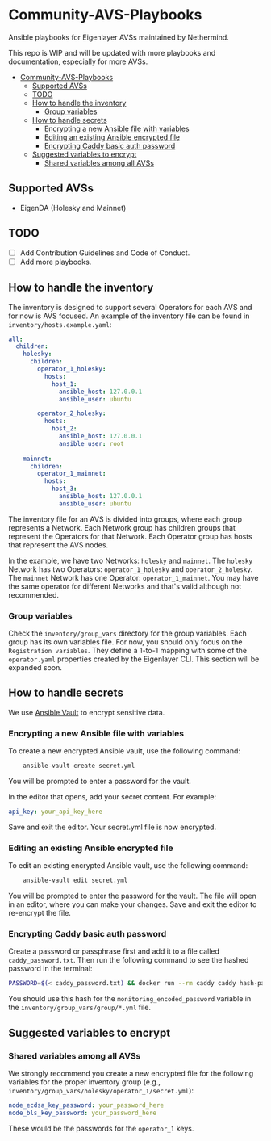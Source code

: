 # Community-AVS-Playbooks

Ansible playbooks for Eigenlayer AVSs maintained by Nethermind.

This repo is WIP and will be updated with more playbooks and documentation, especially for more AVSs.

- [Community-AVS-Playbooks](#community-avs-playbooks)
  - [Supported AVSs](#supported-avss)
  - [TODO](#todo)
  - [How to handle the inventory](#how-to-handle-the-inventory)
    - [Group variables](#group-variables)
  - [How to handle secrets](#how-to-handle-secrets)
    - [Encrypting a new Ansible file with variables](#encrypting-a-new-ansible-file-with-variables)
    - [Editing an existing Ansible encrypted file](#editing-an-existing-ansible-encrypted-file)
    - [Encrypting Caddy basic auth password](#encrypting-caddy-basic-auth-password)
  - [Suggested variables to encrypt](#suggested-variables-to-encrypt)
    - [Shared variables among all AVSs](#shared-variables-among-all-avss)

## Supported AVSs

- EigenDA (Holesky and Mainnet)

## TODO

- [ ] Add Contribution Guidelines and Code of Conduct.
- [ ] Add more playbooks.

## How to handle the inventory

The inventory is designed to support several Operators for each AVS and for now is AVS focused. An example of the inventory file can be found in `inventory/hosts.example.yaml`:

```yaml
all:
  children:
    holesky:
      children:
        operator_1_holesky:
          hosts:
            host_1:
              ansible_host: 127.0.0.1
              ansible_user: ubuntu

        operator_2_holesky:
          hosts:
            host_2:
              ansible_host: 127.0.0.1
              ansible_user: root
    
    mainnet:
      children:
        operator_1_mainnet:
          hosts:
            host_3:
              ansible_host: 127.0.0.1
              ansible_user: ubuntu
```

The inventory file for an AVS is divided into groups, where each group represents a Network. Each Network group has children groups that represent the Operators for that Network. Each Operator group has hosts that represent the AVS nodes.

In the example, we have two Networks: `holesky` and `mainnet`. The `holesky` Network has two Operators: `operator_1_holesky` and `operator_2_holesky`. The `mainnet` Network has one Operator: `operator_1_mainnet`. You may have the same operator for different Networks and that's valid although not recommended.

### Group variables

Check the `inventory/group_vars` directory for the group variables. Each group has its own variables file. For now, you should only focus on the `Registration variables`. They define a 1-to-1 mapping with some of the `operator.yaml` properties created by the Eigenlayer CLI. This section will be expanded soon.

## How to handle secrets

We use [Ansible Vault](https://docs.ansible.com/ansible/latest/user_guide/vault.html) to encrypt sensitive data.

### Encrypting a new Ansible file with variables

To create a new encrypted Ansible vault, use the following command:

```bash
    ansible-vault create secret.yml
```

You will be prompted to enter a password for the vault.

In the editor that opens, add your secret content. For example:

```yaml
api_key: your_api_key_here
```

Save and exit the editor. Your secret.yml file is now encrypted.

### Editing an existing Ansible encrypted file

To edit an existing encrypted Ansible vault, use the following command:

```bash
    ansible-vault edit secret.yml
```

You will be prompted to enter the password for the vault. The file will open in an editor, where you can make your changes. Save and exit the editor to re-encrypt the file.

### Encrypting Caddy basic auth password

Create a password or passphrase first and add it to a file called `caddy_password.txt`. Then run the following command to see the hashed password in the terminal:

```bash
PASSWORD=$(< caddy_password.txt) && docker run --rm caddy caddy hash-password --plaintext "$PASSWORD" 
```

You should use this hash for the `monitoring_encoded_password` variable in the `inventory/group_vars/group/*.yml` file.

## Suggested variables to encrypt

### Shared variables among all AVSs

We strongly recommend you create a new encrypted file for the following variables for the proper inventory group (e.g., `inventory/group_vars/holesky/operator_1/secret.yml`):

```yaml
node_ecdsa_key_password: your_password_here
node_bls_key_password: your_password_here
```

These would be the passwords for the `operator_1` keys.